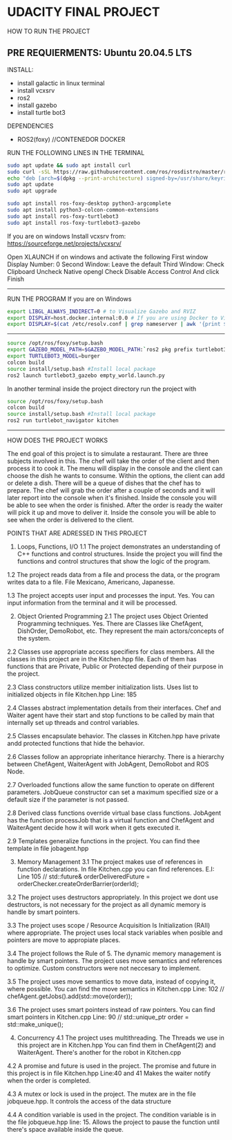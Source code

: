 # UDACITY FINAL PROJECT 

HOW TO RUN THE PROJECT

PRE REQUIERMENTS:
Ubuntu 20.04.5 LTS
-----------------------------------------------------------------------------------------------------------------------------------------------------------------------------------------

INSTALL:
- install galactic in linux terminal
- install vcxsrv
- ros2
- install gazebo
- install turtle bot3

DEPENDENCIES
- ROS2(foxy)
//CONTENEDOR DOCKER

RUN THE FOLLOWING LINES IN THE TERMINAL
```bash
sudo apt update && sudo apt install curl
sudo curl -sSL https://raw.githubusercontent.com/ros/rosdistro/master/ros.key -o /usr/share/keyrings/ros-archive-keyring.gpg
echo "deb [arch=$(dpkg --print-architecture) signed-by=/usr/share/keyrings/ros-archive-keyring.gpg] http://packages.ros.org/ros2/ubuntu $(. /etc/os-release && echo $UBUNTU_CODENAME) main" | sudo tee /etc/apt/sources.list.d/ros2.list > /dev/null
sudo apt update
sudo apt upgrade

sudo apt install ros-foxy-desktop python3-argcomplete
sudo apt install python3-colcon-common-extensions
sudo apt install ros-foxy-turtlebot3
sudo apt install ros-foxy-turtlebot3-gazebo
```
If you are on windows
Install  vcxsrv from: https://sourceforge.net/projects/vcxsrv/

Open XLAUNCH  if on windows and activate the following
First window
Display Number: 0
Second Window:
Leave the default
Third Window:
Check Clipboard
Uncheck Native opengl
Check Disable Access Control
 And click Finish

---------------------------------------------------------------------------------------------------------------------------------------------------------------------------------------
RUN THE PROGRAM
If you are on Windows
```bash
export LIBGL_ALWAYS_INDIRECT=0 # to Visualize Gazebo and RVIZ 
export DISPLAY=host.docker.internal:0.0 # If you are using Docker to Visualize Gazebo and RVIZ
export DISPLAY=$(cat /etc/resolv.conf | grep nameserver | awk '{print $2}'):0 # If you are not using docker use this
```
---------------------------------------------------------------------------------------------------------------------------------------------------------------------------------------
```bash
source /opt/ros/foxy/setup.bash
export GAZEBO_MODEL_PATH=$GAZEBO_MODEL_PATH:`ros2 pkg prefix turtlebot3_gazebo `/share/turtlebot3_gazebo/models/
export TURTLEBOT3_MODEL=burger
colcon build
source install/setup.bash #Install local package
ros2 launch turtlebot3_gazebo empty_world.launch.py
```
In another terminal inside the project directory run the project with
```bash
source /opt/ros/foxy/setup.bash
colcon build
source install/setup.bash #Install local package
ros2 run turtlebot_navigator kitchen
```



------------------------------------------------------------------------------------------------------------------------------------------------------------------
HOW DOES THE PROJECT WORKS

The end goal of this project is to simulate a restaurant. There are three subjects involved in this. The chef will take the order of the client and then process it to cook it.
The menu will display in the console and the client can choose the dish he wants to consume.
Within the options, the client can add or delete a dish. There will be a queue of dishes that the chef has to prepare.
The chef will grab the order after a couple of seconds and it will later report into the console when it's finished.
Inside the console you will be able to see when the order is finished.
After the order is ready the waiter will pick it up and move to deliver it.
Inside the console you will be able to see when the order is delivered to the client. 


POINTS THAT ARE ADRESSED IN THIS PROJECT

1. Loops, Functions, I/O
1.1 The project demonstrates an understanding of C++ functions and control structures. 
    Inside the project you will find the functions and control structures that show the logic of the program.

1.2 The project reads data from a file and process the data, or the program writes data to a file. 
    File Mexicano, Americano, Japanesse.

1.3 The project accepts user input and processes the input. 
    Yes. You can input information from the terminal and it will be processed.

2. Object Oriented Programming
2.1 The project uses Object Oriented Programming techniques.
    Yes. There are Classes like ChefAgent, DishOrder, DemoRobot, etc. They represent the main actors/concepts of the system.

2.2 Classes use appropriate access specifiers for class members.
    All the classes in this project are in the Kitchen.hpp file. Each of them has functions that are Private, Public or Protected depending of their purpose in the project.

2.3 Class constructors utilize member initialization lists.
    Uses list to initialized objects in file Kitchen.hpp Line: 185

2.4 Classes abstract implementation details from their interfaces.
    Chef and Waiter agent have their start and stop functions to be called by main that internally set up threads and control variables.

2.5 Classes encapsulate behavior.
    The classes in Kitchen.hpp have private andd protected functions that hide the behavior.

2.6 Classes follow an appropriate inheritance hierarchy.
    There is a hierarchy between ChefAgent, WaiterAgent with JobAgent, DemoRobot and ROS Node.

2.7 Overloaded functions allow the same function to operate on different parameters.
    JobQueue constructor can set a maximum specified size or a default size if the parameter is not passed.

2.8 Derived class functions override virtual base class functions.
    JobAgent has the function processJob that is a virtual function and ChefAgent and WaiterAgent decide how it will work when it gets executed it.

2.9 Templates generalize functions in the project.
    You can find thee template in file jobagent.hpp

3. Memory Management
3.1 The project makes use of references in function declarations.
    In file Kitchen.cpp you can find references. E.I: Line 105 // std::future<void>& orderDeliveredFuture = orderChecker.createOrderBarrier(orderId);

3.2 The project uses destructors appropriately.
    In this project we dont use destructors, is not necessary for the project as all dynamic memory is handle by smart pointers.

3.3 The project uses scope / Resource Acquisition Is Initialization (RAII) where appropriate.
    The project uses local stack variables when posible and pointers are move to appropiate places.

3.4 The project follows the Rule of 5.
    The dynamic memory management is handle by smart pointers. The project uses move semantics and references to optimize. Custom constructors were not neccesary to implement.

3.5 The project uses move semantics to move data, instead of copying it, where possible.
    You can find the move semantics in Kitchen.cpp Line: 102  // chefAgent.getJobs().add(std::move(order));

3.6 The project uses smart pointers instead of raw pointers.
    You can find smart pointers in Kitchen.cpp Line: 90 // std::unique_ptr<DishOrder> order = std::make_unique<DishOrder>();

4. Concurrency
4.1 The project uses multithreading.
    The Threads we use in this project are in Kitchen.hpp 
    You can find them in ChefAgent(2) and WaiterAgent.
    There's another for the robot in Kitchen.cpp

4.2 A promise and future is used in the project.
    The promise and future in this project is in file Kitchen.hpp Line:40 and 41
    Makes the waiter notify when the order is completed. 

4.3 A mutex or lock is used in the project.
    The mutex are in the file jobqueue.hpp.
     It controls the access of the data structure
      
4.4 A condition variable is used in the project.
    The condition variable is in the file jobqueue.hpp line: 15. Allows the project to pause the function until there's space available inside the queue.









